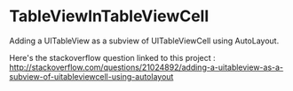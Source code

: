 TableViewInTableViewCell
========================

Adding a UITableView as a subview of UITableViewCell using AutoLayout.

Here's the stackoverflow question linked to this project : http://stackoverflow.com/questions/21024892/adding-a-uitableview-as-a-subview-of-uitableviewcell-using-autolayout
